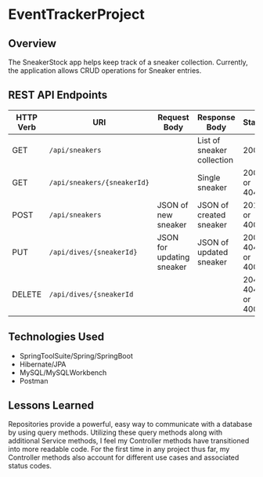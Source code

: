 # EventTrackerProject

## Overview
The SneakerStock app helps keep track of a sneaker collection. Currently, the application allows CRUD operations for Sneaker entries.

## REST API Endpoints
| HTTP Verb | URI             | Request Body | Response Body | Status |
|-----------|-----------------|--------------|---------------|---------|
| GET       | `/api/sneakers`    |              | List of sneaker collection | 200   |
| GET       | `/api/sneakers/{sneakerId}` |              | Single sneaker   | 200 or 404 |
| POST      | `/api/sneakers`    | JSON of new sneaker       | JSON of created sneaker | 201 or 400 |
| PUT       | `/api/dives/{sneakerId}` | JSON for updating sneaker | JSON of updated sneaker | 200, 404, or 400 |
| DELETE    | `/api/dives/{sneakerId` |              | | 204, 404, or 400 |

## Technologies Used
- SpringToolSuite/Spring/SpringBoot
- Hibernate/JPA
- MySQL/MySQLWorkbench
- Postman

## Lessons Learned
Repositories provide a powerful, easy way to communicate with a database by using query methods. Utilizing these query methods along with additional Service methods, I feel my Controller methods have transitioned into more readable code. For the first time in any project thus far, my Controller methods also account for different use cases and associated status codes.
